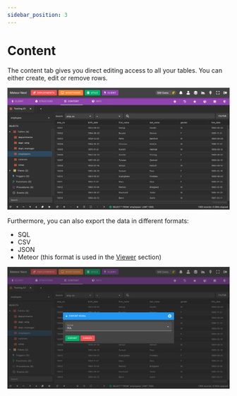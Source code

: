 ```yaml
---
sidebar_position: 3
---
```


# Content

The content tab gives you direct editing access to all your tables. You can either create, edit or remove rows.

![alt text](../../../assets/client/client-content.png "Client - Content")

Furthermore, you can also export the data in different formats:

- SQL
- CSV
- JSON
- Meteor (this format is used in the [Viewer](../viewer) section)

![alt text](../../../assets/client/client-content-export.png "Client - Content Export")